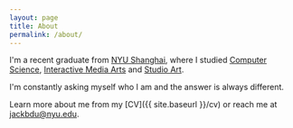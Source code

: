 ```yaml
---
layout: page
title: About
permalink: /about/
---
```


I'm a recent graduate from [NYU Shanghai](https://shanghai.nyu.edu), where I studied [Computer Science](https://shanghai.nyu.edu/academics/majors/cs), [Interactive Media Arts](http://ima.nyu.sh) and [Studio Art](http://steinhardt.nyu.edu/art/studio/minor/studio_art_minor).

I'm constantly asking myself who I am and the answer is always different.

<div class="clearfix">
  <div class="about" style="background-image:url('{{ site.baseurl }}/images/wo.jpg')"></div>
  <div class="about" style="background-image:url('{{ site.baseurl }}/images/wo.jpg')"></div>
</div>

Learn more about me from my [CV]({{ site.baseurl }}/cv) or reach me at [jackbdu@nyu.edu](mailto:jackbdu@nyu.edu).
